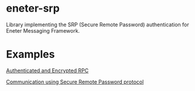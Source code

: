 # eneter-srp
Library implementing the SRP (Secure Remote Password) authentication for Eneter Messaging Framework.

# Examples
[Authenticated and Encrypted RPC](http://eneter.blogspot.com/2016/06/authenticated-and-encrypted-rpc.html)

[Communication using Secure Remote Password protocol](http://eneter.blogspot.com/2016/02/communication-using-secure-remote.html)
